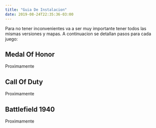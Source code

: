 ```yaml
---
title: "Guia De Instalacion"
date: 2019-08-24T22:35:36-03:00
---
```


Para no tener inconvenientes va a ser muy importante tener todos las mismas versiones y mapas.
A continuacion se detallan pasos para cada juego:

## Medal Of Honor
Proximamente

## Call Of Duty
Proximamente

## Battlefield 1940
Proximamente
